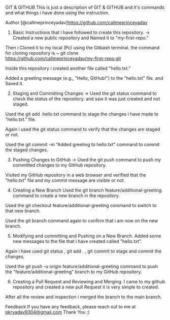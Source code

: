 GIT & GITHUB
This is just a description of GIT & GITHUB and it's commands and what things i have done using the instruction.

Author
[@callmeprinceyadav]https://github.com/callmeprinceyadav
1. Basic Instructions that i have followed to create this repository. ->
Created a new public repository and Named it to "my-first-repo."

Then i Cloned it to my local (Pc) using the Gitbash terminal. the command for cloning repository is ~ git clone https://github.com/callmeprinceyadav/my-first-repo.git

Inside this repository i created another file called "hello.txt."

Added a greeting message (e.g., "Hello, GitHub!") to the "hello.txt" file. and Saved it.

2. Staging and Committing Changes ->
Used the git status command to check the status of the repository. and saw it was just created and not staged.

Used the git add .hello.txt command to stage the changes i have made to "hello.txt." file.

Again i used the git status command to verify that the changes are staged or not.

Used the git commit -m "Added greeting to hello.txt" command to commit the staged changes.

3. Pushing Changes to GitHub ->
Used the git push command to push my committed changes to my GitHub repository.

Visited my GitHub repository in a web browser and verified that the "hello.txt" file and my commit message are visible or not.

4. Creating a New Branch
Used the git branch feature/additional-greeting. command to create a new branch in the repository.

Used the git checkout feature/additional-greeting command to switch to that new branch.

Used the git branch command again to confirm that i am now on the new branch.

5. Modifying and committing and Pushing on a New Branch.
Added some new messages to the file that i have created called "hello.txt".

Again i have used git status , git add . , git commit to stage and commit the changes.

Used the git push -u origin feature/additional-greeting command to push the "feature/additional-greeting" branch to my GitHub repository.

6. Creating a Pull Request and Reviewing and Merging.
I came to my github repository and created a new pull Request it is very simple to created.

After all the review and inspection i merged the branch to the main branch.

Feedback
If you have any feedback, please reach out to me at pkryadav9304@gmail.com Thank You ;)